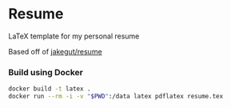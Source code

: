 # Resume
LaTeX template for my personal resume

Based off of [jakegut/resume](https://github.com/jakegut/resume)

### Build using Docker

```sh
docker build -t latex .
docker run --rm -i -v "$PWD":/data latex pdflatex resume.tex
```
